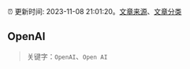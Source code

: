 :alarm_clock: 更新时间: 2023-11-08 21:01:20。[文章来源](/README.md)、[文章分类](/TAGS.md)

## OpenAI


> 关键字：`OpenAI`、`Open AI`



